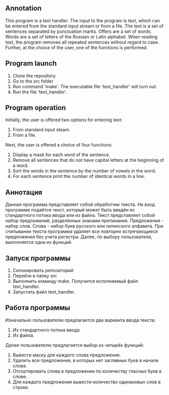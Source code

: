 ## Annotation
This program is a text handler. The input to the program is text, which can be entered from the standard input stream or from a file. The text is a set of sentences separated by punctuation marks. Offers are a set of words. Words are a set of letters of the Russian or Latin alphabet. When reading text, the program removes all repeated sentences without regard to case. Further, at the choice of the user, one of the functions is performed.
## Program launch
1. Clone the repository
2. Go to the src folder
3. Run command 'make'. The executable file 'text_handler' will turn out.
4. Run the file 'text_handler'.

## Program operation
Initially, the user is offered two options for entering text:
1. From standard input steam.
2. From a file.

Next, the user is offered a choice of four functions:
1. Display a mask for each word of the sentence.
2. Remove all sentences that do not have capital letters at the beginning of a word.
3. Sort the words in the sentence by the number of vowels in the word.
4. For each sentence print the number of identical words in a line.

## Аннотация
Данная программа представляет собой обработчик текста. На вход программе подаётся текст, который может быть введён из стандартного потока ввода или из файла. Текст представляет собой набор предложений, разделённых знаками препинания. Предложения - набор слов. Слова - набор букв русского или латинского алфавита. При считывании текста программа удаляет все повторно встречающиеся предложения без учета регистра. Далее, по выбору пользователя, выполняется одна из функций. 
## Запуск программы
1. Склонировать репозиторий
2. Перейти в папку src
3. Выполнить команду make. Получится исполняемый файл text_handler.
4. Запустить файл text_handler.

## Работа программы
Изначально пользователю предлагается два варианта ввода текста:
1. Из стандартного потока ввода.
2. Из файла.

Далее пользователю предлагается выбор из четырёх функций:
1. Вывести маску для каждого слова предложения.
2. Удалить все предложения, в которых нет заглавных букв в начале слова.
3. Отсортировать слова в предложении по количеству гласных букв в слове.
4. Для каждого предложения вывести количество одинаковых слов в строке.
